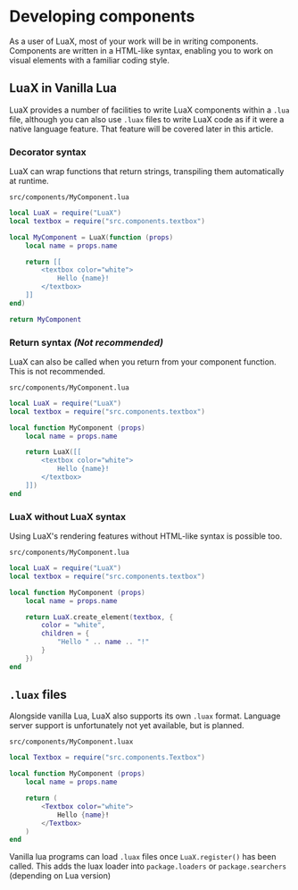 # Developing components

As a user of LuaX, most of your work will be in writing components. Components are written in a HTML-like syntax, enabling you
to work on visual elements with a familiar coding style.

## LuaX in Vanilla Lua

LuaX provides a number of facilities to write LuaX components within a `.lua` file, although you can also use `.luax` files to write LuaX code as if it were a native language feature. That feature will be covered later in this article.

### Decorator syntax

LuaX can wrap functions that return strings, transpiling them automatically at
runtime.

`src/components/MyComponent.lua`
```lua
local LuaX = require("LuaX")
local textbox = require("src.components.textbox")

local MyComponent = LuaX(function (props)
    local name = props.name

    return [[
        <textbox color="white">
            Hello {name}!
        </textbox>
    ]]
end)

return MyComponent
```

### Return syntax *(Not recommended)*

LuaX can also be called when you return from your component function. This is not recommended.

`src/components/MyComponent.lua`
```lua
local LuaX = require("LuaX")
local textbox = require("src.components.textbox")

local function MyComponent (props)
    local name = props.name

    return LuaX([[
        <textbox color="white">
            Hello {name}!
        </textbox>
    ]])
end
```

### LuaX without LuaX syntax

Using LuaX's rendering features without HTML-like syntax is possible too.

`src/components/MyComponent.lua`
```lua
local LuaX = require("LuaX")
local textbox = require("src.components.textbox")

local function MyComponent (props)
    local name = props.name

    return LuaX.create_element(textbox, {
        color = "white",
        children = {
            "Hello " .. name .. "!"
        }
    })
end
```

## `.luax` files

Alongside vanilla Lua, LuaX also supports its own `.luax` format. Language
server support is unfortunately not yet available, but is planned.

`src/components/MyComponent.luax`
```lua
local Textbox = require("src.components.Textbox")

local function MyComponent (props)
    local name = props.name

    return (
        <Textbox color="white">
            Hello {name}!
        </Textbox>
    )
end
```

Vanilla lua programs can load `.luax` files once `LuaX.register()` has been
called. This adds the luax loader into `package.loaders` or `package.searchers`
(depending on Lua version) 